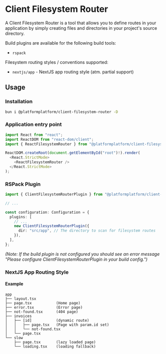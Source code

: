 # Client Filesystem Router

A Client Filesystem Router is a tool that allows you to define routes in your application by simply creating files and directories in your project's source directory.

Build plugins are available for the following build tools:

- `rspack`

Filesystem routing styles / conventions supported:

- `nextjs/app` - NextJS app routing style (atm. partial support)

## Usage

### Installation

```bash
bun i @platformplatform/client-filesystem-router -D
```

### Application entry point

```typescript
import React from "react";
import ReactDOM from "react-dom/client";
import { ReactFilesystemRouter } from "@platformplatform/client-filesystem-router/react";

ReactDOM.createRoot(document.getElementById("root")!).render(
  <React.StrictMode>
    <ReactFilesystemRouter />
  </React.StrictMode>
);
```

### RSPack Plugin

```typescript
import { ClientFilesystemRouterPlugin } from "@platformplatform/client-filesystem-router/rspack-plugin";

// ...

const configuration: Configuration = {
  plugins: [
    // ...
    new ClientFilesystemRouterPlugin({
      dir: "src/app", // The directory to scan for filesystem routes
    }),
  ],
};
```

_(Note: If the build plugin is not configured you should see an error message "Please configure ClientFilesystemRouterPlugin in your build config.")_

### NextJS App Routing Style

#### Example

```
app
├── layout.tsx
├── page.tsx           (Home page)
├── error.tsx          (Error page)
├── not-found.tsx      (404 page)
├── invoices
│   ├── [id]           (dynamic route)
│   │   ├── page.tsx   (Page with param.id set)
│   │   └── not-found.tsx
│   └── page.tsx
└── slow
    ├── page.tsx       (lazy loaded page)
    └── loading.tsx    (loading fallback)
```
